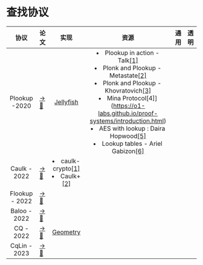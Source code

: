 # 查找协议

|协议|论文|实现|资源|通用|透明|
|:---:|---|:---:|:---:|:---:|:---:|
|Plookup -2020|[→📝](https://eprint.iacr.org/2020/315.pdf)|[Jellyfish](https://github.com/EspressoSystems/jellyfish)|<li>Plookup in action -Talk[[1]](https://github.com/arielgabizon/Lectures/blob/master/plookupinactionDystopia2020.pdf)</li><li>Plonk and Plookup - Metastate[[2]](https://research.metastate.dev/on-plonk-and-plookup/)</li><li>Plonk and Plookup - Khovratovich[[3]](https://hackmd.io/@7dpNYqjKQGeYC7wMlPxHtQ/BJpNmNW0L)</li><li>Mina Protocol[4]](https://o1-labs.github.io/proof-systems/introduction.html)</li><li>AES with lookup : Daira Hopwood[[5]](https://hackmd.io/m0fnJ_lPTPahWAhfaiQA7Q#With-smaller-38-sized-tables)</li><li>Lookup tables - Ariel Gabizon[[6]](https://www.youtube.com/watch?v=rOZTQ-18YJY)
|Caulk - 2022|[ →📝 ](https://eprint.iacr.org/2022/621.pdf)|</li><li>caulk-crypto[[1]](https://github.com/caulk-crypto/caulk)</li><li>Caulk+[[2]](https://eprint.iacr.org/2022/957)</li>| |
|Flookup - 2022|[ →📝 ](https://eprint.iacr.org/2022/1447)|
|Baloo - 2022|[ →📝 ](https://eprint.iacr.org/2022/1565)|
|CQ - 2022|[ →📝 ](https://eprint.iacr.org/2022/1763)|[Geometry](https://github.com/geometryresearch/cq)
|CqLin - 2023|[ →📝 ](https://eprint.iacr.org/2023/393)|
